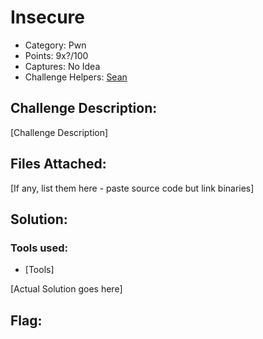 # Insecure
- Category: Pwn
- Points: 9x?/100
- Captures: No Idea
- Challenge Helpers: [Sean](https://github.com/serotonincrash)

## Challenge Description:
[Challenge Description]

## Files Attached:
[If any, list them here - paste source code but link binaries]

## Solution:

### Tools used:
- [Tools]

[Actual Solution goes here]

## Flag: